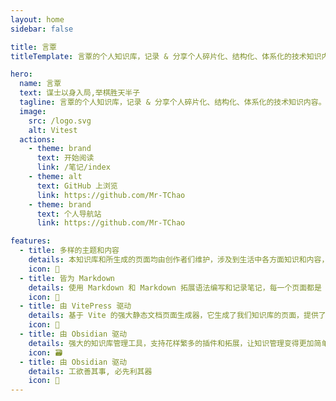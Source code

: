 ```yaml
---
layout: home
sidebar: false

title: 言覃
titleTemplate: 言覃的个人知识库，记录 & 分享个人碎片化、结构化、体系化的技术知识内容。

hero:
  name: 言覃
  text: 谋士以身入局,举棋胜天半子
  tagline: 言覃的个人知识库，记录 & 分享个人碎片化、结构化、体系化的技术知识内容。
  image:
    src: /logo.svg
    alt: Vitest
  actions:
    - theme: brand
      text: 开始阅读
      link: /笔记/index
    - theme: alt
      text: GitHub 上浏览
      link: https://github.com/Mr-TChao
    - theme: brand
      text: 个人导航站
      link: https://github.com/Mr-TChao

features:
  - title: 多样的主题和内容
    details: 本知识库和所生成的页面均由创作者们维护，涉及到生活中各方面知识和内容，也不乏我们的回忆和畅想。
    icon: 🌈
  - title: 皆为 Markdown
    details: 使用 Markdown 和 Markdown 拓展语法编写和记录笔记，每一个页面都是 Markdown 文件。
    icon: 📃
  - title: 由 VitePress 驱动
    details: 基于 Vite 的强大静态文档页面生成器，它生成了我们知识库的页面，提供了简单易用的主题和工具。
    icon: 🚀
  - title: 由 Obsidian 驱动
    details: 强大的知识库管理工具，支持花样繁多的插件和拓展，让知识管理变得更加简单。
    icon: 🗃
  - title: 由 Obsidian 驱动
    details: 工欲善其事, 必先利其器
    icon: 🧰
---
```


<HomePage />
